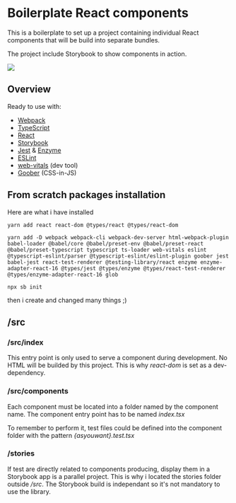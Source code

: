 # Boilerplate React components

This is a boilerplate to set up a project containing individual React components that will be build into separate bundles. 

The project include Storybook to show components in action. 

<img src="https://media.giphy.com/media/26CaMGtaoD9j0hoAg/giphy.gif" />

## Overview

Ready to use with:
* [Webpack](https://webpack.js.org/)
* [TypeScript](https://www.typescriptlang.org/) 
* [React](https://reactjs.org/)
* [Storybook](https://storybook.js.org/)
* [Jest](https://jestjs.io/) & [Enzyme](https://enzymejs.github.io/enzyme/)
* [ESLint](https://eslint.org/)
* [web-vitals](https://web.dev/vitals/) (dev tool)
* [Goober](https://goober.js.org/) (CSS-in-JS)

## From scratch packages installation

Here are what i have installed  

```node
yarn add react react-dom @types/react @types/react-dom

yarn add -D webpack webpack-cli webpack-dev-server html-webpack-plugin babel-loader @babel/core @babel/preset-env @babel/preset-react @babel/preset-typescript typescript ts-loader web-vitals eslint @typescript-eslint/parser @typescript-eslint/eslint-plugin goober jest babel-jest react-test-renderer @testing-library/react enzyme enzyme-adapter-react-16 @types/jest @types/enzyme @types/react-test-renderer @types/enzyme-adapter-react-16 glob

npx sb init  
```

then i create and changed many things ;) 

## /src

### /src/index

This entry point is only used to serve a component during development. 
No HTML will be builded by this project. 
This is why *react-dom* is set as a dev-dependency.

### /src/components

Each component must be located into a folder named by the component name.
The component entry point has to be named *index.tsx*

To remember to perform it, test files could be defined into the component folder with the pattern *{asyouwant}.test.tsx*

### /stories

If test are directly related to components producing, display them in a Storybook app is a parallel project. 
This is why i located the stories folder outside */src*.
The Storybook build is independant so it's not mandatory to use the library.